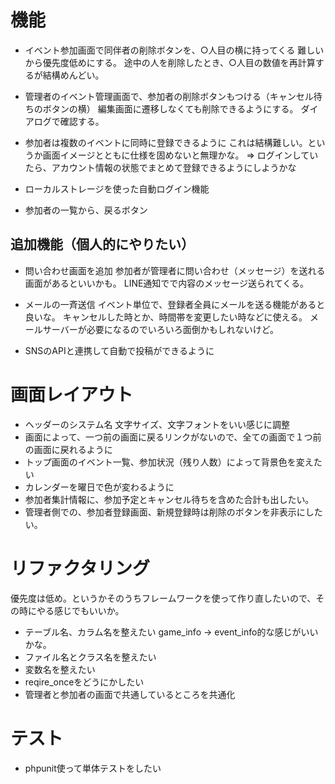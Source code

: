 # 機能
* イベント参加画面で同伴者の削除ボタンを、○人目の横に持ってくる
    難しいから優先度低めにする。
    途中の人を削除したとき、○人目の数値を再計算するが結構めんどい。

* 管理者のイベント管理画面で、参加者の削除ボタンもつける（キャンセル待ちのボタンの横）
    編集画面に遷移しなくても削除できるようにする。
    ダイアログで確認する。

* 参加者は複数のイベントに同時に登録できるように
    これは結構難しい。というか画面イメージとともに仕様を固めないと無理かな。
    ⇒ ログインしていたら、アカウント情報の状態でまとめて登録できるようにしようかな

* ローカルストレージを使った自動ログイン機能

* 参加者の一覧から、戻るボタン


## 追加機能（個人的にやりたい）
* 問い合わせ画面を追加
    参加者が管理者に問い合わせ（メッセージ）を送れる画面があるといいかも。
    LINE通知でで内容のメッセージ送られてくる。

* メールの一斉送信
    イベント単位で、登録者全員にメールを送る機能があると良いな。
    キャンセルした時とか、時間帯を変更したい時などに使える。
    メールサーバーが必要になるのでいろいろ面倒かもしれないけど。
    
* SNSのAPIと連携して自動で投稿ができるように


# 画面レイアウト
* ヘッダーのシステム名
    文字サイズ、文字フォントをいい感じに調整
* 画面によって、一つ前の画面に戻るリンクがないので、全ての画面で１つ前の画面に戻れるように
* トップ画面のイベント一覧、参加状況（残り人数）によって背景色を変えたい
* カレンダーを曜日で色が変わるように
* 参加者集計情報に、参加予定とキャンセル待ちを含めた合計も出したい。
* 管理者側での、参加者登録画面、新規登録時は削除のボタンを非表示にしたい。

# リファクタリング
優先度は低め。というかそのうちフレームワークを使って作り直したいので、その時にやる感じでもいいか。
* テーブル名、カラム名を整えたい
    game_info → event_info的な感じがいいかな。
* ファイル名とクラス名を整えたい
* 変数名を整えたい
* reqire_onceをどうにかしたい
* 管理者と参加者の画面で共通しているところを共通化


# テスト
* phpunit使って単体テストをしたい
